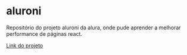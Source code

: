 # aluroni

Repositório do projeto aluroni da alura, onde pude aprender a melhorar performance de páginas react.

<a href="https://aluroni-murex-seven.vercel.app/" target="_blank" >Link do projeto</a> 
